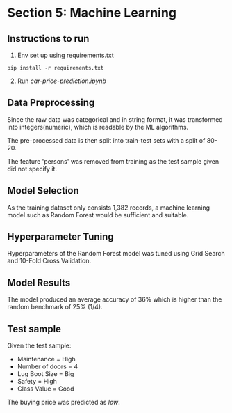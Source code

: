 # Section 5: Machine Learning

## Instructions to run
1. Env set up using requirements.txt
  ```
  pip install -r requirements.txt
  ```
2. Run _car-price-prediction.ipynb_

## Data Preprocessing
Since the raw data was categorical and in string format, it was transformed into integers(numeric), which is readable by the ML algorithms.

The pre-processed data is then split into train-test sets with a split of 80-20.

The feature 'persons' was removed from training as the test sample given did not specify it.

## Model Selection
As the training dataset only consists 1,382 records, a machine learning model such as Random Forest would be sufficient and suitable.

## Hyperparameter Tuning
Hyperparameters of the Random Forest model was tuned using Grid Search and 10-Fold Cross Validation.

## Model Results
The model produced an average accuracy of 36% which is higher than the random benchmark of 25% (1/4).

## Test sample
Given the test sample:
- Maintenance = High 
- Number of doors = 4 
- Lug Boot Size = Big 
- Safety = High 
- Class Value = Good 

The buying price was predicted as *low*.